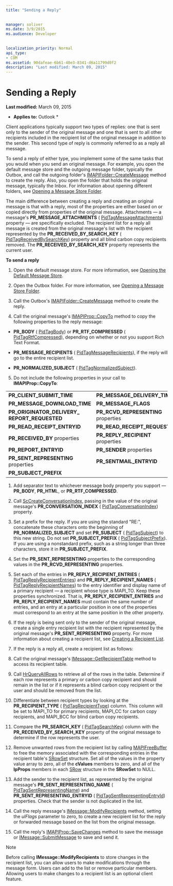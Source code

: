 ```yaml
---
title: "Sending a Reply"
 
 
manager: soliver
ms.date: 3/9/2015
ms.audience: Developer
 
 
localization_priority: Normal
api_type:
- COM
ms.assetid: 90dafeae-6b61-40e3-8341-d6a11799d0f2
description: "Last modified: March 09, 2015"
---
```


# Sending a Reply

 **Last modified:** March 09, 2015 
  
 * **Applies to:** Outlook * 
  
Client applications typically support two types of replies: one that is sent only to the sender of the original message and one that is sent to all other recipients included in the recipient list of the original message in addition to the sender. This second type of reply is commonly referred to as a reply all message.
  
To send a reply of either type, you implement some of the same tasks that you would when you send an original message. For example, you open the default message store and the outgoing message folder, typically the Outbox, and call the outgoing folder's [IMAPIFolder::CreateMessage](imapifolder-createmessage.md) method to create the reply. Also, you open the folder that holds the original message, typically the Inbox. For information about opening different folders, see [Opening a Message Store Folder](opening-a-message-store-folder.md).
  
The main difference between creating a reply and creating an original message is that with a reply, most of the properties are either based on or copied directly from properties of the original message. Attachments — a message's **PR_MESSAGE_ATTACHMENTS** ( [PidTagMessageAttachments](pidtagmessageattachments-canonical-property.md)) property — are specifically excluded. The recipient list for a reply all message is created from the original message's list with the recipient represented by the **PR_RECEIVED_BY_SEARCH_KEY** ( [PidTagReceivedBySearchKey](pidtagreceivedbysearchkey-canonical-property.md)) property and all blind carbon copy recipients removed. The **PR_RECEIVED_BY_SEARCH_KEY** property represents the current user. 
  
 **To send a reply**
  
1. Open the default message store. For more information, see [Opening the Default Message Store](opening-the-default-message-store.md).
    
2. Open the Outbox folder. For more information, see [Opening a Message Store Folder](opening-a-message-store-folder.md).
    
3. Call the Outbox's [IMAPIFolder::CreateMessage](imapifolder-createmessage.md) method to create the reply. 
    
4. Call the original message's [IMAPIProp::CopyTo](imapiprop-copyto.md) method to copy the following properties to the reply message: 
    
  - **PR_BODY** ( [PidTagBody](pidtagbody-canonical-property.md)) or **PR_RTF_COMPRESSED** ( [PidTagRtfCompressed](pidtagrtfcompressed-canonical-property.md)), depending on whether or not you support Rich Text Format.
    
  - **PR_MESSAGE_RECIPIENTS** ( [PidTagMessageRecipients](pidtagmessagerecipients-canonical-property.md)), if the reply will go to the entire recipient list.
    
  - **PR_NORMALIZED_SUBJECT** ( [PidTagNormalizedSubject](pidtagnormalizedsubject-canonical-property.md)).
    
5. Do not include the following properties in your call to **IMAPIProp::CopyTo**:
    
|||
|:-----|:-----|
|**PR_CLIENT_SUBMIT_TIME** <br/> |**PR_MESSAGE_DELIVERY_TIME** <br/> |
|**PR_MESSAGE_DOWNLOAD_TIME** <br/> |**PR_MESSAGE_FLAGS** <br/> |
|**PR_ORIGINATOR_DELIVERY_ REPORT_REQUESTED** <br/> |**PR_RCVD_REPRESENTING** properties  <br/> |
|**PR_READ_RECEIPT_ENTRYID** <br/> |**PR_READ_RECEIPT_REQUESTED** <br/> |
|**PR_RECEIVED_BY** properties  <br/> |**PR_REPLY_RECIPIENT** properties  <br/> |
|**PR_REPORT_ENTRYID** <br/> |**PR_SENDER** properties  <br/> |
|**PR_SENT_REPRESENTING** properties  <br/> |**PR_SENTMAIL_ENTRYID** <br/> |
|**PR_SUBJECT_PREFIX** <br/> | <br/> |
   
1. Add separator text to whichever message body property you support — **PR_BODY**, **PR_HTM**L, or **PR_RTF_COMPRESSED**.
    
2. Call [ScCreateConversationIndex](sccreateconversationindex.md), passing in the value of the original message's **PR_CONVERSATION_INDEX** ( [PidTagConversationIndex](pidtagconversationindex-canonical-property.md)) property.
    
3. Set a prefix for the reply. If you are using the standard "RE:", concatenate these characters onto the beginning of **PR_NORMALIZED_SUBJECT** and set **PR_SUBJECT** ( [PidTagSubject](pidtagsubject-canonical-property.md)) to this new string. Do not set **PR_SUBJECT_PREFIX** ( [PidTagSubjectPrefix](pidtagsubjectprefix-canonical-property.md)). If you are using a nonstandard prefix, such as a string longer than three characters, store it in **PR_SUBJECT_PREFIX**. 
    
4. Set the **PR_SENT_REPRESENTING** properties to the corresponding values in the **PR_RCVD_REPRESENTING** properties. 
    
5. Set each of the entries in **PR_REPLY_RECIPIENT_ENTRIES** ( [PidTagReplyRecipientEntries](pidtagreplyrecipiententries-canonical-property.md)) and **PR_REPLY_RECIPIENT_NAMES** ( [PidTagReplyRecipientNames](pidtagreplyrecipientnames-canonical-property.md)) to the entry identifier and display name of a primary recipient — a recipient whose type is MAPI_TO. Keep these properties synchronized. That is, **PR_REPLY_RECIPIENT_ENTRIES** and **PR_REPLY_RECIPIENT_NAMES** must contain the same number of entries, and an entry at a particular position in one of the properties must correspond to an entry at the same position in the other property. 
    
6. If the reply is being sent only to the sender of the original message, create a single entry recipient list with the recipient represented by the original message's **PR_SENT_REPRESENTING** property. For more information about creating a recipient list, see [Creating a Recipient List](creating-a-recipient-list.md).
    
7. If the reply is a reply all, create a recipient list as follows:
    
1. Call the original message's [IMessage::GetRecipientTable](imessage-getrecipienttable.md) method to access its recipient table. 
    
2. Call [HrQueryAllRows](hrqueryallrows.md) to retrieve all of the rows in the table. Determine if each row represents a primary or carbon copy recipient and should remain in the list or if it represents a blind carbon copy recipient or the user and should be removed from the list. 
    
3. Differentiate between recipient types by looking at the **PR_RECIPIENT_TYPE** ( [PidTagRecipientType](pidtagrecipienttype-canonical-property.md)) column. This column will be set to MAPI_TO for primary recipients, MAPI_CC for carbon copy recipients, and MAPI_BCC for blind carbon copy recipients. 
    
4. Compare the **PR_SEARCH_KEY** ( [PidTagSearchKey](pidtagsearchkey-canonical-property.md)) column with the **PR_RECEIVED_BY_SEARCH_KEY** property of the original message to determine if the row represents the user. 
    
5. Remove unwanted rows from the recipient list by calling [MAPIFreeBuffer](mapifreebuffer.md) to free the memory associated with the corresponding entries in the recipient table's [SRowSet](srowset.md) structure. Set all of the values in the property value array to zero, all of the **cValues** members to zero, and all of the **lpProps** members in each [SRow](srow.md) structure in the **SRowSet** to NULL. 
    
6. Add the sender to the recipient list, as represented by the original message's **PR_SENT_REPRESENTING_NAME** ( [PidTagSentRepresentingName](pidtagsentrepresentingname-canonical-property.md)) and **PR_SENT_REPRESENTING_ENTRYID** ( [PidTagSentRepresentingEntryId](pidtagsentrepresentingentryid-canonical-property.md)) properties. Check that the sender is not duplicated in the list.
    
7. Call the reply message's [IMessage::ModifyRecipients](imessage-modifyrecipients.md) method, setting the  _ulFlags_ parameter to zero, to create a new recipient list for the reply or forwarded message based on the list from the original message. 
    
8. Call the reply's [IMAPIProp::SaveChanges](imapiprop-savechanges.md) method to save the message or [IMessage::SubmitMessage](imessage-submitmessage.md) to save and send it. 
    
> [!NOTE]
> Before calling **IMessage::ModifyRecipients** to store changes in the recipient list, you can allow users to make modifications through the message form. Users can add to the list or remove particular members. Allowing users to make changes to a recipient list is an optional client feature. 
  

